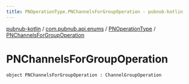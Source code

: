 ```yaml
---
title: PNOperationType.PNChannelsForGroupOperation - pubnub-kotlin
---
```


[pubnub-kotlin](../../index.html) / [com.pubnub.api.enums](../index.html) / [PNOperationType](index.html) / [PNChannelsForGroupOperation](./-p-n-channels-for-group-operation.html)

# PNChannelsForGroupOperation

`object PNChannelsForGroupOperation : ChannelGroupOperation`